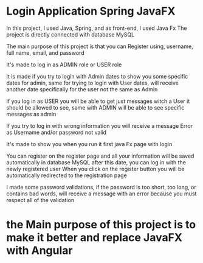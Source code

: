 # Login Application Spring JavaFX

In this project, I used Java, Spring, and as front-end, I used Java Fx
The project is directly connected with database MySQL 

The main purpose of this project is that you can Register using, username, full name, email, and password

It's made to log in as ADMIN role  or USER role

It is made if you try to login with Admin dates to show you some specific dates for admin, same for trying to login with User dates, will receive another date specifically for the user not the same as Admin

If you log in as USER you will be able to get just messages witch a User it should be allowed to see, same with ADMIN will be able to see specific messages as admin

If you try to log in with wrong information you will receive a message Error as Username and/or password not valid 

It's made to show you when you run it first java Fx page with login 

You can register on the register page  and all your information will be saved automatically in database MySQL after this date, you can log in with the newly registered user 
When you click on the register button you will be automatically redirected to the registration page 

I made some password validations, if the password is too short, too long, or contains bad words, will receive a message with an error because you must respect all of the
validation 

# the Main purpose of this project is to make it better and replace JavaFX with Angular
